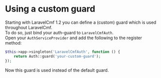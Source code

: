 # Using a custom guard

Starting with LaravelCmf 1.2 you can define a (custom) guard which is used throughout LaravelCmf.  
To do so, just bind your auth-guard to `LaravelCmfAuth`.  
Open your `AuthServiceProvider` and add the following to the register method:  
```php
$this->app->singleton('LaravelCmfAuth', function () {
    return Auth::guard('your-custom-guard');
});
```
Now this guard is used instead of the default guard.

